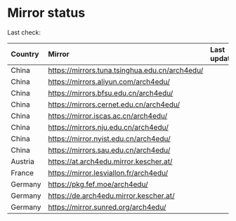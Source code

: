 <script src="./time.js"></script>
# Mirror status
Last check: <script type="text/javascript">localize(1734017162.0161054);</script>

|Country|Mirror|Last update|
|:------|:-----|:----------|
|China|https://mirrors.tuna.tsinghua.edu.cn/arch4edu/|<script type="text/javascript">localize(1733985902);</script>|
|China|https://mirrors.aliyun.com/arch4edu/|<script type="text/javascript">localize(1733985902);</script>|
|China|https://mirrors.bfsu.edu.cn/arch4edu/|<script type="text/javascript">localize(1733985902);</script>|
|China|https://mirrors.cernet.edu.cn/arch4edu/|<script type="text/javascript">localize(1733985902);</script>|
|China|https://mirror.iscas.ac.cn/arch4edu/|<script type="text/javascript">localize(1733985902);</script>|
|China|https://mirrors.nju.edu.cn/arch4edu/|<script type="text/javascript">localize(1733899463);</script>|
|China|https://mirror.nyist.edu.cn/arch4edu/|<script type="text/javascript">localize(1733985902);</script>|
|China|https://mirrors.sau.edu.cn/arch4edu/|<script type="text/javascript">localize(1731653531);</script>|
|Austria|https://at.arch4edu.mirror.kescher.at/|<script type="text/javascript">localize(1733985902);</script>|
|France|https://mirror.lesviallon.fr/arch4edu/|<script type="text/javascript">localize(1733985902);</script>|
|Germany|https://pkg.fef.moe/arch4edu/|<script type="text/javascript">localize(1733985902);</script>|
|Germany|https://de.arch4edu.mirror.kescher.at/|<script type="text/javascript">localize(1733985902);</script>|
|Germany|https://mirror.sunred.org/arch4edu/|<script type="text/javascript">localize(1733985902);</script>|

<script src="./tablefilter/tablefilter.js"></script>
<script src="./table.js"></script>